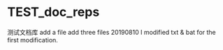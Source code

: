 # TEST_doc_reps
测试文档库
add a file
add three files
20190810 I modified txt & bat for the first modification.
